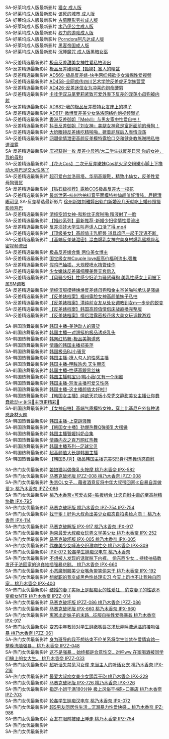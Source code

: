 SA-好莱坞成人版最新影片     [猫女 成人版](https://sagj.me/videoDetail/59264aebe132ab20.html)         
SA-好莱坞成人版最新影片     [该死的城市 成人版](https://sagj.me/videoDetail/e9358a48c6e05ad4.html)         
SA-好莱坞成人版最新影片     [古墓丽影劳拉成人版](https://sagj.me/videoDetail/f60f1549c21481e7.html)         
SA-好莱坞成人版最新影片     [木乃伊公主成人版](https://sagj.me/videoDetail/f6a9b23c0688573e.html)         
SA-好莱坞成人版最新影片     [权力的游戏成人版](https://sagj.me/videoDetail/f679077a02b37ef5.html)         
SA-好莱坞成人版最新影片     [Porndora阿凡达成人版](https://sagj.me/videoDetail/7a266a839642c8a4.html)         
SA-好莱坞成人版最新影片     [黑客帝国成人版](https://sagj.me/videoDetail/04068b599ff419ea.html)         
SA-好莱坞成人版最新影片     [沉睡魔咒 成人版黑暗女巫](https://sagj.me/videoDetail/5295e208e8e4198e.html)         


SA-反差精选最新影片     [极品反差甜美女神性爱私拍流出](https://sagj.tv/videoDetail/9f93894896e1be26.html)               
SA-反差精选最新影片     [极品反差婊网红【甄娜】富人的精盆](https://sagj.tv/videoDetail/8de0720c86e4e1f5.html)               
SA-反差精选最新影片     [AD569-极品反差婊-快手网红纯欲少女海绵性爱视频](https://sagj.tv/videoDetail/6d5b168ab26a6f7a.html)           
SA-反差精选最新影片     [AD458-全网疯传四川艺术学院反差虎牙学妹萱萱](https://sagj.tv/videoDetail/18d35d0828609375.html)              
SA-反差精选最新影片     [AD426-反差迷信女为冲喜约炮命硬男](https://sagj.tv/videoDetail/7a484eec8a24263a.html)               
SA-反差精选最新影片     [卡哇伊双马尾萝莉紧致可爱外表下反差的淫荡小母狗被内射](https://sagj.tv/videoDetail/69f686905c8e0eb5.html)      
SA-反差精选最新影片     [AD682-我的极品反差模特女友床上的样子](https://sagj.tv/videoDetail/80ed4b255549b1b5.html)               
SA-反差精选最新影片     [AD617-微博反差美少女洛洛网络约炮视频曝光](https://sagj.tv/videoDetail/c0c8db3e10b13805.html)               
SA-反差精选最新影片     [香港反差御姐『Melyll』与男友家中性爱自拍！](https://sagj.tv/videoDetail/1da4b31680067152.html)              
SA-反差精选最新影片     [抖音反差御姐『刘女神』美腿女神竟是富哥面前的母狗！](https://sagj.tv/videoDetail/cc74bc98556734d3.html)       
SA-反差精选最新影片     [大奶眼镜反差婊吃精啪啪，撅着屁屁后入表情淫荡](https://sagj.tv/videoDetail/5f8f7847fc99e43f.html)             
SA-反差精选最新影片     [网曝偷情泄密高颜反差模特露脸口交和健身教练啪啪私拍遭泄露](https://sagj.tv/videoDetail/63839ac73d6de76d.html)  
SA-反差精选最新影片     [庆祝获得一枚 反差小母狗/大二学生妹反差日常 你的女神，我的母狗](https://sagj.tv/videoDetail/eba619d4ba31488f.html)               
SA-反差精选最新影片     [【花火Cos】二次元反差嫩妹Cos花火足交粉嫩小脚上下撸动大鸡巴足交太性感了](https://sagj.tv/videoDetail/9b87ab878a763cee.html)               
SA-反差精选最新影片     [超可爱白丝洛丽塔，华丽高跟鞋，精致小仙女，反差性爱母狗骚货](https://sagj.tv/videoDetail/107a92fa9665e856.html)               
SA-反差精选最新影片     [【钻石级推荐】露脸COS极品反差大一校花](https://sagj.tv/videoDetail/ab49a591218db494.html)               
SA-反差精选最新影片     [最新泄密-杭州约拍抖音平面模特神仙颜值好清纯，屁眼清晰可见](https://sagj.tv/videoDetail/14cc58d74d1395e6.html) 
SA-反差精选最新影片     [徐州新娘刘雅婷出轨门新婚没几天就吃上婚纱照摄影师鸡巴](https://sagj.tv/videoDetail/ff02c8a4ae3aaefb.html)      
SA-反差精选最新影片     [清纯空姐女神-和粉丝无套啪啪 精液射了一脸](https://sagj.tv/videoDetail/282e517b858c236b.html)               
SA-反差精选最新影片     [【婚纱系列】最新推荐-新婚少妇偷情性爱流出](https://sagj.tv/videoDetail/27566f9e32f2e3cb.html)               
SA-反差精选最新影片     [反差淫娃大学生叫声诱人口活了得.mp4](https://sagj.tv/videoDetail/717fd10391d6e3ef.html)               
SA-反差精选最新影片     [【顶级美女】高颜值丰乳肥臀 道具鸡巴一起干淫语不断_](https://sagj.tv/videoDetail/9fa37ee8e018803c.html)       
SA-反差精选最新影片     [【高端反差婊泄密】混血爆乳女神完美身材爆乳蜜桃臀私密视频流出](https://sagj.tv/videoDetail/801ada4128a6199b.html)                 
SA-反差精选最新影片     [极品反差婊合集 两位美女博主](https://sagj.tv/videoDetail/16da18bf2c940eb7.html)               
SA-反差精选最新影片     [国宝级女神Couple love超高价福利流出,强推](https://sagj.tv/videoDetail/7e7f0ff6aa5d7408.html)               
SA-反差精选最新影片     [假鸡巴抽插，大规模喷水撸管佳作](https://sagj.tv/videoDetail/f274057b9652d4b5.html)               
SA-反差精选最新影片     [少女嫩妹反差骚细腰美臀无套后入](https://sagj.tv/videoDetail/d28d605a2c2648ed.html)               
SA-反差精选最新影片     [【风骚少妇】性感少妇沦为骚货母狗 美乳性感女上司被下属SM调教](https://sagj.tv/videoDetail/64417c472f1a7d76.html)    
SA-反差精选最新影片     [清纯汉服模特焕焕反差婊母狗和金主爸爸啪啪承认是骚逼](https://sagj.tv/videoDetail/d9dd1e3abebd6cfd.html)       
SA-反差精选最新影片     [【反差婊档案】福州露脸女神高颜值妹子私拍](https://sagj.tv/videoDetail/bf2b27561edd40bf.html)               
SA-反差精选最新影片     [【反差婊档案】清纯前女友从处女调教到女m一步步的蜕变](https://sagj.tv/videoDetail/b8e9153217524afa.html)      
SA-反差精选最新影片     [【反差婊档案】韩国高颜值情侣床战直播完整版](https://sagj.tv/videoDetail/e1779bc91eef415b.html)               
SA-反差精选最新影片     [【反差婊档案】情侣泄露密校花级大美女玩调教游戏](https://sagj.tv/videoDetail/0006376118ae940d.html)               

SA-韩国热舞最新影片     [韩国主播-美艳动人的骚货]()               
SA-韩国热舞最新影片     [韩国主播一对翘挺的极品诱惑乳头]()               
SA-韩国热舞最新影片     [韩网红热舞-极品美胸诱惑]()               
SA-韩国热舞最新影片     [情趣的韩国主播郑美萍]()               
SA-韩国热舞最新影片     [韩国极品BJ小骚货]()               
SA-韩国热舞最新影片     [韩国主播-撩人勾人的性感主播]()               
SA-韩国热舞最新影片     [韩国主播-明眸皓齿 天生丽质]()               
SA-韩国热舞最新影片     [韩国主播-性感高跟黑丝袜]()               
SA-韩国热舞最新影片     [韩国主播韩宝贝(韩小薇)又有一个闺蜜]()               
SA-韩国热舞最新影片     [韩国主播-短发主播可爱又性感]()               
SA-韩国热舞最新影片     [韩国主播-这主播颜值太好啦!!]()               
SA-韩国热舞最新影片     [【韩国女主播】纯欲天花板小秃秃文静甜美女主播让你蠢蠢欲动☞关注🌷主页更精彩🌷]()               
SA-韩国热舞最新影片     [【女神自拍】高端气质模特女神，穿上比基尼户外各种诱惑身材火辣]()               
SA-韩国热舞最新影片     [韩国主播-上空跳骚舞]()               
SA-韩国热舞最新影片     [【韩国女主播】劲爆热舞Q弹美乳大摆锤]()               
SA-韩国热舞最新影片     [韩国主播智媛抖奶合集]()               
SA-韩国热舞最新影片     [情趣内衣之百万网红热舞]()               
SA-韩国热舞最新影片     [韩国主播系列--足球宝贝]()               
SA-韩国热舞最新影片     [超高颜值大长腿韩国主播]()               
SA-韩国热舞最新影片     [【韩国BJ秀】极品韩国主播完美S形身材热舞诱惑自慰]()               

SA-热门女优最新影片     [娘娘猫叫偶像乳头按摩 桃乃木香奈 IPX-582]()               
SA-热门女优最新影片     [马赛克破坏版 IPZZ-008 桃乃木香奈 IPZZ-008]()               
SA-热门女优最新影片     [失恋OL女子… 藉者酒意反将中年大叔带回家≪自暴自弃做爱≫ 桃乃木香奈 IPZZ-086]()               
SA-热门女优最新影片     [桃乃木香奈×可爱衣装=铁板组合 让您自慰中毒的至高射精协助 IPX-795]()               
SA-热门女优最新影片     [马赛克破坏版 桃乃木香奈 IPZ-754 IPZ-754]()               
SA-热门女优最新影片     [找干爹！好色大叔肏出美少女痴态自拍卖给片商！ 桃乃木香奈 IPX-114]()               
SA-热门女优最新影片     [马赛克破解版 IPX-917 桃乃木香奈 IPX-917]()               
SA-热门女优最新影片     [拘束最爱大叔痴女玩弄文学美少女 桃乃木香奈 IPX-252]()               
SA-热门女优最新影片     [马赛克破坏版 IPX-005 桃乃木香奈 IPX-005]()               
SA-热门女优最新影片     [偶像美少女唾液交织激吻性交 桃乃木香奈 IPX-309]()               
SA-热门女优最新影片     [IPX-072 轮姦学生妹痴汉电车 桃乃木香奈]()               
SA-热门女优最新影片     [不想被人发现的话就脱下内裤。 偷东西少女… 持续抽插数发还无法回家的追姦抽插强暴悲剧。 桃乃木香奈 IPX-660]()               
SA-热门女优最新影片     [小恶魔制服美少女嘴角带笑偷来干 桃乃木香奈 IPX-192]()               
SA-热门女优最新影片     [想就职的我变成黑色性处理实习 今天上司也不让我独自回家… 桃乃木香奈 IPX-400]()               
SA-热门女优最新影片     [结婚的妻子实际上是超痴女的性爱狂… 豹变妻子的性欲不变痴女NTR 桃乃木香奈 IPZZ-014]()               
SA-热门女优最新影片     [马赛克破坏版 IPZZ-086 桃乃木香奈 IPZZ-086]()               
SA-热门女优最新影片     [马赛克破坏版 IPX-660 桃乃木香奈 IPX-660]()               
SA-热门女优最新影片     [离家出走妹子的末路…征服自拍性爱强暴姦 桃乃木香奈 IPX-917]()               
SA-热门女优最新影片     [变态中年教师对学生鲜嫩嘴唇贪求玩弄唾液满溢的接吻强暴 桃乃木香奈 IPZZ-061]()               
SA-热门女优最新影片     [身为班导的我不想结束不伦关系将学生监禁在爱情宾馆一整晚洗脑强暴… 桃乃木香奈 IPZZ-048]()               
SA-热门女优最新影片     [这不是强暴… 始终都是合意性交…对吧ww 在家喝酒被同学们搞上的女大生。 桃乃木香奈 IPZZ-033]()               
SA-热门女优最新影片     [超听话失禁见习女僕 来当主人的听话女宠 桃乃木香奈 IPX-216]()               
SA-热门女优最新影片     [最爱大叔痴女美少女舔弄干砲 桃乃木香奈 IPX-229]()               
SA-热门女优最新影片     [马赛克破坏版 IPX-726 桃乃木香奈 IPX-726]()               
SA-热门女优最新影片     [指定小姐干满180分钟 极上风俗干4砲+口暴店 桃乃木香奈 IPZ-703]()               
SA-热门女优最新影片     [轮姦学生妹痴汉电车 桃乃木香奈 IPX-072]()               
SA-热门女优最新影片     [超S男友同居性生活…沉溺暴力性爱快感… 桃乃木香奈 IPZ-986]()               
SA-热门女优最新影片     [女友在眼前被硬上睡走 桃乃木香奈 IPZ-754]()               
SA-热门女优最新影片     []()               
SA-热门女优最新影片     []()               
